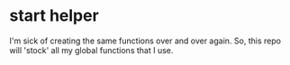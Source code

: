 # start helper

I'm sick of creating the same functions over and over again. So, this repo will 'stock' all my global functions that I use.